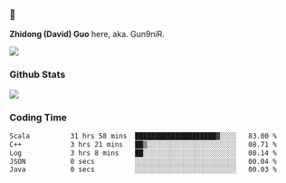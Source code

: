 ### 👋 

**Zhidong (David) Guo** here, aka. Gun9niR.

![](https://komarev.com/ghpvc/?username=Gun9niR&label=Total+Views)

### Github Stats

<img src="https://github-readme-stats.vercel.app/api?username=Gun9niR&count_private=true&show_icons=true&theme=vue-dark&hide_title=true">

### Coding Time

<!--START_SECTION:waka-->

```txt
Scala          31 hrs 58 mins  ████████████████████▓░░░░   83.00 %
C++            3 hrs 21 mins   ██▒░░░░░░░░░░░░░░░░░░░░░░   08.71 %
Log            3 hrs 8 mins    ██░░░░░░░░░░░░░░░░░░░░░░░   08.14 %
JSON           0 secs          ░░░░░░░░░░░░░░░░░░░░░░░░░   00.04 %
Java           0 secs          ░░░░░░░░░░░░░░░░░░░░░░░░░   00.03 %
```

<!--END_SECTION:waka-->

